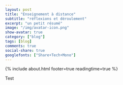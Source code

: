 ```yaml
---
layout: post
title: "Enseignement à distance"
subtitle: "réflexions et déroulement" 
excerpt: "un petit résumé"
image: "/img/avatar-icon.png"
show-avatar: true
category: ["blog"]
tags: [blog]
comments: true
social-share: true
googlefonts: ["Share+Tech+Mono"]
---
```


{% include about.html footer=true readingtime=true %}

Test

 
